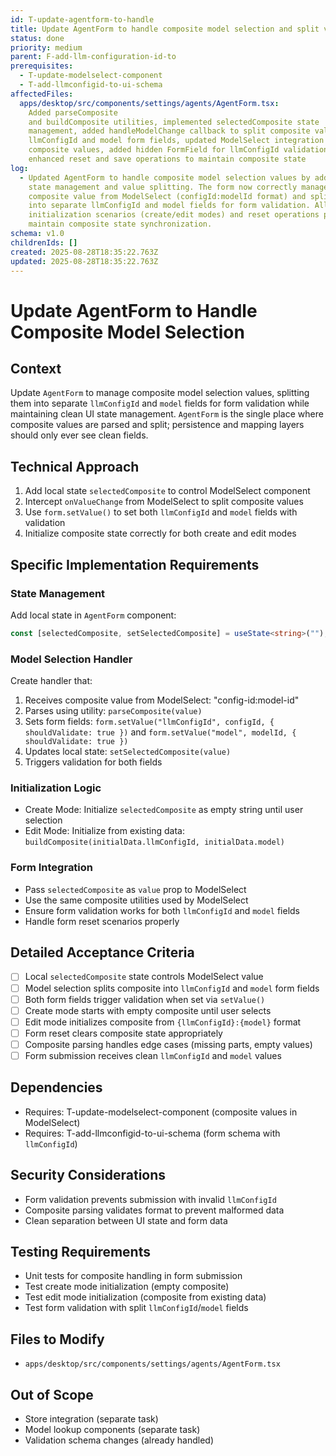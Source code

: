 ```yaml
---
id: T-update-agentform-to-handle
title: Update AgentForm to handle composite model selection and split values
status: done
priority: medium
parent: F-add-llm-configuration-id-to
prerequisites:
  - T-update-modelselect-component
  - T-add-llmconfigid-to-ui-schema
affectedFiles:
  apps/desktop/src/components/settings/agents/AgentForm.tsx:
    Added parseComposite
    and buildComposite utilities, implemented selectedComposite state
    management, added handleModelChange callback to split composite values into
    llmConfigId and model form fields, updated ModelSelect integration to use
    composite values, added hidden FormField for llmConfigId validation,
    enhanced reset and save operations to maintain composite state
log:
  - Updated AgentForm to handle composite model selection values by adding local
    state management and value splitting. The form now correctly manages the
    composite value from ModelSelect (configId:modelId format) and splits it
    into separate llmConfigId and model fields for form validation. All
    initialization scenarios (create/edit modes) and reset operations properly
    maintain composite state synchronization.
schema: v1.0
childrenIds: []
created: 2025-08-28T18:35:22.763Z
updated: 2025-08-28T18:35:22.763Z
---
```


# Update AgentForm to Handle Composite Model Selection

## Context

Update `AgentForm` to manage composite model selection values, splitting them into separate `llmConfigId` and `model` fields for form validation while maintaining clean UI state management. `AgentForm` is the single place where composite values are parsed and split; persistence and mapping layers should only ever see clean fields.

## Technical Approach

1. Add local state `selectedComposite` to control ModelSelect component
2. Intercept `onValueChange` from ModelSelect to split composite values
3. Use `form.setValue()` to set both `llmConfigId` and `model` fields with validation
4. Initialize composite state correctly for both create and edit modes

## Specific Implementation Requirements

### State Management

Add local state in `AgentForm` component:

```typescript
const [selectedComposite, setSelectedComposite] = useState<string>("");
```

### Model Selection Handler

Create handler that:

1. Receives composite value from ModelSelect: "config-id:model-id"
2. Parses using utility: `parseComposite(value)`
3. Sets form fields: `form.setValue("llmConfigId", configId, { shouldValidate: true })` and `form.setValue("model", modelId, { shouldValidate: true })`
4. Updates local state: `setSelectedComposite(value)`
5. Triggers validation for both fields

### Initialization Logic

- Create Mode: Initialize `selectedComposite` as empty string until user selection
- Edit Mode: Initialize from existing data: `buildComposite(initialData.llmConfigId, initialData.model)`

### Form Integration

- Pass `selectedComposite` as `value` prop to ModelSelect
- Use the same composite utilities used by ModelSelect
- Ensure form validation works for both `llmConfigId` and `model` fields
- Handle form reset scenarios properly

## Detailed Acceptance Criteria

- [ ] Local `selectedComposite` state controls ModelSelect value
- [ ] Model selection splits composite into `llmConfigId` and `model` form fields
- [ ] Both form fields trigger validation when set via `setValue()`
- [ ] Create mode starts with empty composite until user selects
- [ ] Edit mode initializes composite from `{llmConfigId}:{model}` format
- [ ] Form reset clears composite state appropriately
- [ ] Composite parsing handles edge cases (missing parts, empty values)
- [ ] Form submission receives clean `llmConfigId` and `model` values

## Dependencies

- Requires: T-update-modelselect-component (composite values in ModelSelect)
- Requires: T-add-llmconfigid-to-ui-schema (form schema with `llmConfigId`)

## Security Considerations

- Form validation prevents submission with invalid `llmConfigId`
- Composite parsing validates format to prevent malformed data
- Clean separation between UI state and form data

## Testing Requirements

- Unit tests for composite handling in form submission
- Test create mode initialization (empty composite)
- Test edit mode initialization (composite from existing data)
- Test form validation with split `llmConfigId`/`model` fields

## Files to Modify

- `apps/desktop/src/components/settings/agents/AgentForm.tsx`

## Out of Scope

- Store integration (separate task)
- Model lookup components (separate task)
- Validation schema changes (already handled)
